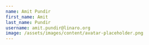 ```yaml
---
name: Amit Pundir
first_name: Amit
last_name: Pundir
username: amit.pundir@linaro.org
image: /assets/images/content/avatar-placeholder.png
---
```

